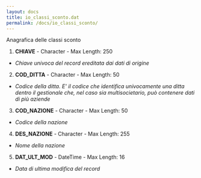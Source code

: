 ```yaml
---
layout: docs
title: io_classi_sconto.dat
permalink: /docs/io_classi_sconto/
---
```


Anagrafica delle classi sconto

1. **CHIAVE** - Character - Max Length: 250
  * *Chiave univoca del record ereditata dai dati di origine*
2. **COD_DITTA** - Character - Max Length: 50
  * *Codice della ditta. E' il codice che identifica univocamente una ditta dentro il gestionale che, nel caso sia multisocietario, può contenere dati di più aziende*
3. **COD_NAZIONE** - Character - Max Length: 50
  * *Codice della nazione*
4. **DES_NAZIONE** - Character - Max Length: 255
  * *Nome della nazione*
5. **DAT_ULT_MOD** - DateTime - Max Length: 16
  * *Data di ultima modifica del record*


